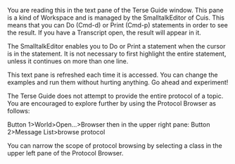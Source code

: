 You are reading this in the text pane of the Terse Guide window. This pane is a kind of Workspace and is managed by the SmalltalkEditor of Cuis. This means that you can Do (Cmd-d) or Print (Cmd-p) statements in order to see the result. If you have a Transcript open, the result will appear in it.

The SmalltalkEditor enables you to Do or Print a statement when the cursor is in the statement. It is not necessary to first highlight the entire statement, unless it continues on more than one line.

This text pane is refreshed each time it is accessed. You can change the examples and run them without hurting anything. Go ahead and experiment!

The Terse Guide does not attempt to provide the entire protocol of a topic. You are encouraged to explore further by using the Protocol Browser as follows:

Button 1>World>Open...>Browser 
then in the upper right pane:
Button 2>Message List>browse protocol

You can narrow the scope of protocol browsing by selecting a class in the upper left pane of the Protocol Browser.
